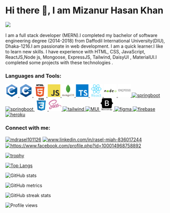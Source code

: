 # Hi there 👋, I am Mizanur Hasan Khan
![](https://github.com/mizanurhasan0/react-Old/blob/7beb957f4236f99908d9dd7c4d68a75c1b9dea32/Complete%20Design%20based%20E-commerce%20Aplication/client_view/src/Mizanur%20Hasan%20Khan.png)

I am a full stack developer (MERN).I completed my bachelor of software engineering degree (2014-2018) from Daffodil International University(DIU), Dhaka-1216.I am passionate in web development. I am a quick learner.I like to learn new skills. I have  experience with HTML, CSS, JavaScript, ReactJS,Node js, Mongoose, ExpressJS, Tailwind, DaisyUI , MaterialUI.I completed some projects with these technologies .


<h3 align="left">Languages and Tools:</h3>
<p align="left">  
  <a href="https://www.cprogramming.com/" target="_blank" rel="noreferrer"> <img src="https://raw.githubusercontent.com/devicons/devicon/master/icons/c/c-original.svg" alt="c" width="40" height="40"/> </a> 
  <a href="https://www.w3schools.com/cpp/" target="_blank" rel="noreferrer"> <img src="https://raw.githubusercontent.com/devicons/devicon/master/icons/cplusplus/cplusplus-original.svg" alt="cplusplus" width="40" height="40"/> </a> 
  <a href="https://www.w3.org/html/" target="_blank" rel="noreferrer"> <img src="https://raw.githubusercontent.com/devicons/devicon/master/icons/html5/html5-original-wordmark.svg" alt="html5" width="40" height="40"/> </a> 
  <a href="https://developer.mozilla.org/en-US/docs/Web/JavaScript" target="_blank" rel="noreferrer"> <img src="https://raw.githubusercontent.com/devicons/devicon/master/icons/javascript/javascript-original.svg" alt="javascript" width="40" height="40"/> </a> 
  <a href="https://www.mongodb.com/" target="_blank" rel="noreferrer"> <img src="https://raw.githubusercontent.com/devicons/devicon/master/icons/mongodb/mongodb-original-wordmark.svg" alt="mongodb" width="40" height="40"/> 
  <a href="https://www.typescriptlang.org/" target="_blank" rel="noreferrer"> <img src="https://raw.githubusercontent.com/devicons/devicon/master/icons/typescript/typescript-original.svg" alt="typescript" width="40" height="40"/> </a></a>  
  <a href="https://reactjs.org/" target="_blank" rel="noreferrer"> <img src="https://raw.githubusercontent.com/devicons/devicon/master/icons/react/react-original-wordmark.svg" alt="react" width="40" height="40"/> </a>
  <a href="https://nodejs.org" target="_blank" rel="noreferrer"> <img src="https://raw.githubusercontent.com/devicons/devicon/master/icons/nodejs/nodejs-original-wordmark.svg" alt="nodejs" width="40" height="40"/> </a>
  <a href="https://expressjs.com" target="_blank" rel="noreferrer"> <img src="https://raw.githubusercontent.com/devicons/devicon/master/icons/express/express-original-wordmark.svg" alt="express" width="40" height="40"/> </a> 
  <a href="https://www.java.com" target="_blank" rel="noreferrer"> <img src="https://www.developer.com/wp-content/uploads/2021/09/Java-tutorials.jpg" alt="springboot" width="40" height="40"/> </a>
  <a href="https://spring.io" target="_blank" rel="noreferrer"> <img src="https://pbs.twimg.com/profile_images/1235868806079057921/fTL08u_H_400x400.png" alt="springboot" width="40" height="40"/> </a> 
  <a href="https://www.w3schools.com/css/" target="_blank" rel="noreferrer"> <img src="https://raw.githubusercontent.com/devicons/devicon/master/icons/css3/css3-original-wordmark.svg" alt="css3" width="40" height="40"/> </a> 
  <a href="https://sass-lang.com" target="_blank" rel="noreferrer"> <img src="https://raw.githubusercontent.com/devicons/devicon/master/icons/sass/sass-original.svg" alt="sass" width="40" height="40"/> </a> 
  <a href="https://tailwindcss.com/" target="_blank" rel="noreferrer"> <img src="https://www.vectorlogo.zone/logos/tailwindcss/tailwindcss-icon.svg" alt="tailwind" width="40" height="40"/> </a> 
  <a href="https://mui.com" target="_blank" rel="noreferrer"> <img src="https://mui.com/static/logo.png" alt="MUI" width="40" height="40"/> </a> 
  <a href="https://getbootstrap.com" target="_blank" rel="noreferrer"> <img src="https://raw.githubusercontent.com/devicons/devicon/master/icons/bootstrap/bootstrap-plain-wordmark.svg" alt="bootstrap" width="40" height="40"/> </a> 
  <a href="https://www.figma.com/" target="_blank" rel="noreferrer"> <img src="https://www.vectorlogo.zone/logos/figma/figma-icon.svg" alt="figma" width="40" height="40"/> </a> 
  <a href="https://firebase.google.com/" target="_blank" rel="noreferrer"> <img src="https://www.vectorlogo.zone/logos/firebase/firebase-icon.svg" alt="firebase" width="40" height="40"/> </a> 
  <a href="https://heroku.com" target="_blank" rel="noreferrer"> <img src="https://www.vectorlogo.zone/logos/heroku/heroku-icon.svg" alt="heroku" width="40" height="40"/> </a> 
</p>



<h3 align="left">Connect with me:</h3>
<p align="left">
<a href="https://twitter.com/mizanurhasan0" target="blank"><img align="center" src="https://raw.githubusercontent.com/rahuldkjain/github-profile-readme-generator/master/src/images/icons/Social/twitter.svg" alt="mdrasel101126" height="30" width="40" /></a>
<a href="https://linkedin.com/in/www.linkedin.com/in/mizanurhasan" target="blank"><img align="center" src="https://raw.githubusercontent.com/rahuldkjain/github-profile-readme-generator/master/src/images/icons/Social/linked-in-alt.svg" alt="www.linkedin.com/in/rasel-miah-836017244" height="30" width="40" /></a>
<a href="https://fb.com/https://www.facebook.com/mizanurhasan0" target="blank"><img align="center" src="https://raw.githubusercontent.com/rahuldkjain/github-profile-readme-generator/master/src/images/icons/Social/facebook.svg" alt="https://www.facebook.com/profile.php?id=100014968758892" height="30" width="40" /></a>
</p> 

[![trophy](https://github-profile-trophy.vercel.app/?username=mizanurhasan0)](https://github.com/ryo-ma/github-profile-trophy)

[![Top Langs](https://github-readme-stats.vercel.app/api/top-langs/?username=mizanurhasan0)](https://github.com/anuraghazra/github-readme-stats)

![GitHub stats](https://github-readme-stats.vercel.app/api?username=mizanurhasan0&show_icons=true&count_private=true)  

![GitHub metrics](https://metrics.lecoq.io/mizanurhasan0)  

![GitHub streak stats](https://streak-stats.demolab.com/?user=mizanurhasan0)  

![Profile views](https://gpvc.arturio.dev/mizanurhasan0)  
